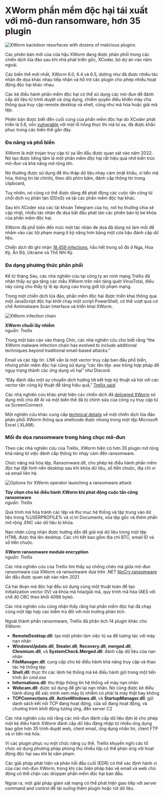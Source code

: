 # XWorm phần mềm độc hại tái xuất với mô-đun ransomware, hơn 35 plugin

![XWorm backdoor resurfaces with dozens of malicious plugins](https://www.bleepstatic.com/content/hl-images/2025/02/26/hackers.jpg)

Các phiên bản mới của cửa hậu XWorm đang được phân phối trong các chiến dịch lừa đảo sau khi nhà phát triển gốc, XCoder, bỏ dự án vào năm ngoái.

Các biến thể mới nhất, XWorm 6.0, 6.4 và 6.5, dường như đã được nhiều tác nhân đe dọa khác nhau tiếp nhận và hỗ trợ các plugin cho phép nhiều hoạt động độc hại khác nhau.

Các kẻ điều hành phần mềm độc hại có thể sử dụng các mô-đun để đánh cắp dữ liệu từ trình duyệt và ứng dụng, chiếm quyền điều khiển máy chủ thông qua truy cập remote desktop và shell, cũng như mã hóa hoặc giải mã tệp.

Phiên bản được biết đến cuối cùng của phần mềm độc hại do XCoder phát triển là 5.6, vốn [vulnerable](https://github.com/eastonkurth/xworm-rce) với một lỗ hổng thực thi mã từ xa, đã được khắc phục trong các biến thể gần đây.

### Đa năng và phổ biến

XWorm là một trojan truy cập từ xa lần đầu được quan sát vào năm 2022\. Nó tạo được tiếng tăm là một phần mềm độc hại rất hiệu quả nhờ kiến trúc mô-đun và khả năng mở rộng lớn.

Nó thường được sử dụng để thu thập dữ liệu nhạy cảm (mật khẩu, ví tiền mã hóa, thông tin tài chính), theo dõi phím bấm, đánh cắp thông tin trong clipboard,

Tuy nhiên, nó cũng có thể được dùng để phát động các cuộc tấn công từ chối dịch vụ phân tán (DDoS) và tải các phần mềm độc hại khác.

Sau khi XCoder xóa các tài khoản Telegram của họ, nơi họ thường chia sẻ cập nhật, nhiều tác nhân đe dọa bắt đầu phát tán các phiên bản bị bẻ khóa của phần mềm độc hại.

XWorm đã phổ biến đến mức một tác nhân đe dọa đã dùng nó làm mồi để nhắm vào các tội phạm mạng ít kỹ năng hơn bằng một cửa hậu đánh cắp dữ liệu.

Chiến dịch đó ghi nhận [18,459 infections](https://www.bleepingcomputer.com/news/security/hacker-infects-18-000-script-kiddies-with-fake-malware-builder/), hầu hết trong số đó ở Nga, Hoa Kỳ, Ấn Độ, Ukraine và Thổ Nhĩ Kỳ.

### Đa dạng phương thức phân phối

Kể từ tháng Sáu, các nhà nghiên cứu tại công ty an ninh mạng Trellix đã nhận thấy sự gia tăng các mẫu XWorm trên nền tảng quét VirusTotal, điều này cũng cho thấy tỷ lệ áp dụng cao trong giới tội phạm mạng.

Trong một chiến dịch lừa đảo, phần mềm độc hại được triển khai thông qua một JavaScript độc hại khởi chạy một script PowerShell, có thể vượt qua cơ chế Antimalware Scan Interface và triển khai XWorm.

![XWorm infection chain](https://www.bleepstatic.com/images/news/u/1100723/xworm_delivery_Trellix.jpg)

**XWorm chuỗi lây nhiễm**  
_nguồn: Trellix_

Trong một báo cáo vào tháng Chín, các nhà nghiên cứu cho biết rằng “the XWorm malware infection chain has evolved to include additional techniques beyond traditional email-based attacks.”

Email và các tập tin .LNK vẫn là một vector truy cập ban đầu phổ biến, nhưng phần mềm độc hại cũng sử dụng “các tên tệp .exe trông hợp pháp để ngụy trang thành các ứng dụng vô hại” như Discord.

“Đây đánh dấu một sự chuyển dịch hướng tới kết hợp kỹ thuật xã hội với các vector tấn công kỹ thuật để tăng hiệu quả,” [Trellix said](https://www.trellix.com/blogs/research/xworms-evolving-infection-chain-from-predictable-to-deceptive/).

Các nhà nghiên cứu khác phát hiện các chiến dịch đã [delivered XWorm](https://www.trustwave.com/en-us/resources/blogs/spiderlabs-blog/malicious-screen-connect-campaign-abuses-ai-themed-lures-for-xworm-delivery/) sử dụng mồi chủ đề AI và một biến thể đã bị chỉnh sửa của công cụ truy cập từ xa ScreenConnect.

Một nghiên cứu khác cung cấp [technical details](https://www.forcepoint.com/blog/x-labs/xworm-rat-shellcode-multi-stage-analysis) về một chiến dịch lừa đảo phân phối XWorm thông qua shellcode được nhúng trong một tệp Microsoft Excel (.XLAM).

### Mối đe dọa ransomware trong hàng chục mô-đun

Theo các nhà nghiên cứu của Trellix, XWorm hiện có hơn 35 plugin mở rộng khả năng từ việc đánh cắp thông tin nhạy cảm đến ransomware.

Chức năng mã hóa tệp, Ransomware.dll, cho phép kẻ điều hành phần mềm độc hại đặt hình nền desktop sau khi khóa dữ liệu, số tiền chuộc, địa chỉ ví và email liên hệ.

![Options for XWorm operator launching a ransomware attack](https://www.bleepstatic.com/images/news/u/1100723/xworm_RansomwareDLL_Trellix.jpg)

**Tùy chọn cho kẻ điều hành XWorm khi phát động cuộc tấn công ransomware**  
_nguồn: Trellix_

Quá trình mã hóa tránh các tệp và thư mục hệ thống và tập trung vào dữ liệu trong %USERPROFILE% và vị trí Documents, xóa tệp gốc và thêm phần mở rộng .ENC vào dữ liệu bị khóa.

Nạn nhân cũng nhận được hướng dẫn để giải mã dữ liệu trong một tệp HTML được thả lên desktop. Các chi tiết bao gồm địa chỉ BTC, email ID và số tiền chuộc.

**XWorm ransomware module encryption**  
_nguồn: Trellix_

Các nhà nghiên cứu của Trellix tìm thấy sự chồng chéo mã giữa mô-đun ransomware của XWorm và ransomware dựa trên .NET [NoCry ransomware](https://x.com/GrujaRS/status/1386238878252666881) lần đầu được quan sát vào năm 2021.

Cả hai đoạn mã độc hại đều sử dụng cùng một thuật toán để tạo initialization vector (IV) và khóa mã hóa/giải mã, quy trình mã hóa (AES với chế độ CBC theo khối 4096 byte).

Các nhà nghiên cứu cũng nhận thấy rằng hai phần mềm độc hại đã chạy cùng một tập hợp các kiểm tra đối với môi trường phân tích.

Ngoài thành phần ransomware, Trellix đã phân tích 14 plugin khác cho XWorm:

* **RemoteDesktop.dll**: tạo một phiên làm việc từ xa để tương tác với máy nạn nhân
* **WindowsUpdate.dll**, **Stealer.dll**, **Recovery.dll**, **merged.dll**, **Chromium.dll**, và **SystemCheck.Merged.dll**: đánh cắp dữ liệu của nạn nhân
* **FileManager.dll**: cung cấp cho kẻ điều hành khả năng truy cập và thao tác hệ thống tệp
* **Shell.dll**: thực thi các lệnh hệ thống mà kẻ điều hành gửi trong một tiến trình ẩn _cmd.exe_
* **Informations.dll**: thu thập thông tin hệ thống về máy nạn nhân
* **Webcam.dll**: được sử dụng để ghi lại nạn nhân. Nó cũng được kẻ điều hành dùng để xác minh xem máy bị nhiễm có phải là máy thật hay không
* **TCPConnections.dll**, **ActiveWindows.dll**, và **StartupManager.dll**: gửi danh sách kết nối TCP đang hoạt động, cửa sổ đang hoạt động, và chương trình khởi động tương ứng, đến server C2

Các nhà nghiên cứu nói rằng các mô-đun đánh cắp dữ liệu đơn lẻ cho phép một kẻ điều hành XWorm đánh cắp dữ liệu đăng nhập từ nhiều ứng dụng bao gồm hơn 35 trình duyệt web, client email, ứng dụng nhắn tin, client FTP và ví tiền mã hóa.

Vì các plugin phục vụ một chức năng cụ thể, Trellix khuyến nghị các tổ chức sử dụng phương pháp phòng thủ nhiều lớp có thể phản ứng với hoạt động độc hại sau khi bị xâm phạm.

Các giải pháp phát hiện và phản hồi đầu cuối (EDR) có thể xác định hành vi của các mô-đun XWorm, trong khi các biện pháp bảo vệ email và web chủ động có thể chặn các dropper phần mềm độc hại ban đầu.

Ngoài ra, một giải pháp giám sát mạng có thể phát hiện giao tiếp với server command and control để tải xuống thêm plugin hoặc rút dữ liệu.